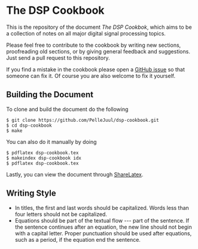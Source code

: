 # The DSP Cookbook
This is the repository of the document *The DSP Cookbok*, which aims to be a collection of notes on all major digital signal processing topics.

Please feel free to contribute to the cookbook by writing new sections, proofreading old sections, or by giving general feedback and suggestions. Just send a pull request to this repository.

If you find a mistake in the cookbook please open a [GitHub issue](https://github.com/PelleJuul/dsp-cookbook/issues) so that someone can fix it. Of course you are also welcome to fix it yourself.

## Building the Document
To clone and build the document do the following

```
$ git clone https://github.com/PelleJuul/dsp-cookbook.git
$ cd dsp-cookbook
$ make
```

You can also do it manually by doing

```
$ pdflatex dsp-cookbook.tex
$ makeindex dsp-cookbook idx
$ pdflatex dsp-cookbook.tex
```

Lastly, you can view the document through [ShareLatex](https://www.sharelatex.com/project/59edb2810c9bbf1a840564fc).

## Writing Style

* In titles, the first and last words should be capitalized. Words less than four letters should not be capitalized.
* Equations should be part of the textual flow --- part of the sentence. If the sentence continues after an equation, the new line should not begin with a capital letter. Proper punctuation should be used after equations, such as a period, if the equation end the sentence.
